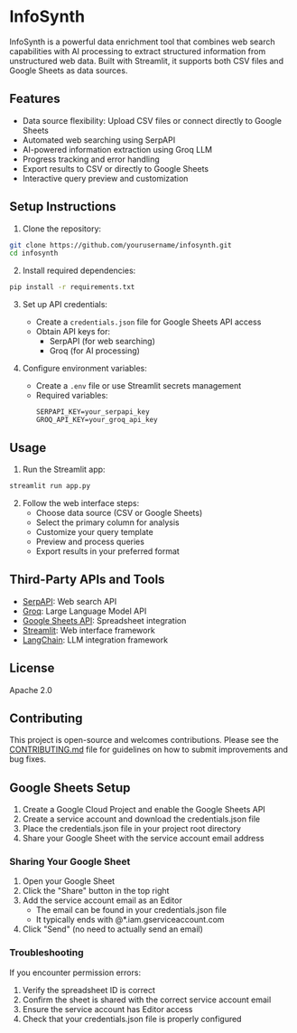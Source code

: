 # InfoSynth

InfoSynth is a powerful data enrichment tool that combines web search capabilities with AI processing to extract structured information from unstructured web data. Built with Streamlit, it supports both CSV files and Google Sheets as data sources.

## Features

- Data source flexibility: Upload CSV files or connect directly to Google Sheets
- Automated web searching using SerpAPI
- AI-powered information extraction using Groq LLM
- Progress tracking and error handling
- Export results to CSV or directly to Google Sheets
- Interactive query preview and customization

## Setup Instructions

1. Clone the repository:
```bash
git clone https://github.com/yourusername/infosynth.git
cd infosynth
```

2. Install required dependencies:
```bash
pip install -r requirements.txt
```

3. Set up API credentials:
   - Create a `credentials.json` file for Google Sheets API access
   - Obtain API keys for:
     - SerpAPI (for web searching)
     - Groq (for AI processing)

4. Configure environment variables:
   - Create a `.env` file or use Streamlit secrets management
   - Required variables:
     ```
     SERPAPI_KEY=your_serpapi_key
     GROQ_API_KEY=your_groq_api_key
     ```

## Usage

1. Run the Streamlit app:
```bash
streamlit run app.py
```

2. Follow the web interface steps:
   - Choose data source (CSV or Google Sheets)
   - Select the primary column for analysis
   - Customize your query template
   - Preview and process queries
   - Export results in your preferred format

## Third-Party APIs and Tools

- [SerpAPI](https://serpapi.com/): Web search API
- [Groq](https://groq.com/): Large Language Model API
- [Google Sheets API](https://developers.google.com/sheets/api): Spreadsheet integration
- [Streamlit](https://streamlit.io/): Web interface framework
- [LangChain](https://python.langchain.com/): LLM integration framework

## License

Apache 2.0  

## Contributing

This project is open-source and welcomes contributions. Please see the [CONTRIBUTING.md](CONTRIBUTING.md) file for guidelines on how to submit improvements and bug fixes.

## Google Sheets Setup

1. Create a Google Cloud Project and enable the Google Sheets API
2. Create a service account and download the credentials.json file
3. Place the credentials.json file in your project root directory
4. Share your Google Sheet with the service account email address

### Sharing Your Google Sheet

1. Open your Google Sheet
2. Click the "Share" button in the top right
3. Add the service account email as an Editor
   - The email can be found in your credentials.json file
   - It typically ends with @*.iam.gserviceaccount.com
4. Click "Send" (no need to actually send an email)

### Troubleshooting

If you encounter permission errors:
1. Verify the spreadsheet ID is correct
2. Confirm the sheet is shared with the correct service account email
3. Ensure the service account has Editor access
4. Check that your credentials.json file is properly configured
